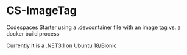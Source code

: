 # CS-ImageTag

Codespaces Starter using a .devcontainer file with an image tag vs. a docker build process
 
Currently it is a .NET3.1 on Ubuntu 18/Bionic
